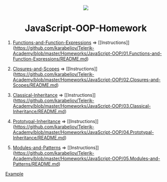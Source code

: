 <p align="center"><a href="http://academy.telerik.com/"><img src="https://github.com/karabeliov/Telerik-Academy/blob/master/Homeworks/C%231/07.Exam-preparation/Telerik.png" /></a></p>

<h1 align="center">JavaScript-OOP-Homework</h1>


01. [Functions-and-Function-Expressions](https://github.com/karabeliov/Telerik-Academy/tree/master/Homeworks/JavaScript-OOP/01.Functions-and-Function-Expressions)     => [[Instructions]] (https://github.com/karabeliov/Telerik-Academy/blob/master/Homeworks/JavaScript-OOP/01.Functions-and-Function-Expressions/README.md)

02. [Closures-and-Scopes](https://github.com/karabeliov/Telerik-Academy/tree/master/Homeworks/JavaScript-OOP/02.Closures-and-Scopes)     => [[Instructions]] (https://github.com/karabeliov/Telerik-Academy/blob/master/Homeworks/JavaScript-OOP/02.Closures-and-Scopes/README.md)

03. [Classical-Inheritance](https://github.com/karabeliov/Telerik-Academy/tree/master/Homeworks/JavaScript-OOP/03.Classical-Inheritance)     => [[Instructions]] (https://github.com/karabeliov/Telerik-Academy/blob/master/Homeworks/JavaScript-OOP/03.Classical-Inheritance/README.md)

04. [Prototypal-Inheritance](https://github.com/karabeliov/Telerik-Academy/tree/master/Homeworks/JavaScript-OOP/04.Prototypal-Inheritance)     => [[Instructions]] (https://github.com/karabeliov/Telerik-Academy/blob/master/Homeworks/JavaScript-OOP/04.Prototypal-Inheritance/README.md)

05. [Modules-and-Patterns](https://github.com/karabeliov/Telerik-Academy/tree/master/Homeworks/JavaScript-OOP/05.Modules-and-Patterns)     => [[Instructions]] (https://github.com/karabeliov/Telerik-Academy/blob/master/Homeworks/JavaScript-OOP/05.Modules-and-Patterns/README.md)

[Example](https://github.com/karabeliov/Telerik-Academy/tree/master/Homeworks/JavaScript-OOP/Example)
